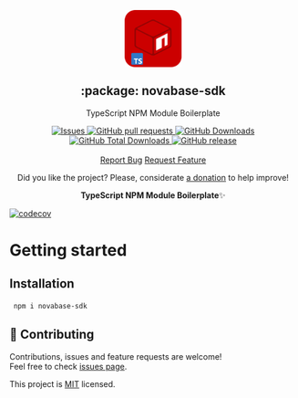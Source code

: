 <p align="center">
 <img width="100px" src="https://raw.githubusercontent.com/ayhamDev/novabase-sdk/main/.github/images/favicon512x512-npm.png" align="center" alt=":package: novabase-sdk" />
 <h2 align="center">:package: novabase-sdk</h2>
 <p align="center">TypeScript NPM Module Boilerplate</p>
  <p align="center">
    <a href="https://github.com/ayhamDev/novabase-sdk/issues">
      <img alt="Issues" src="https://img.shields.io/github/issues/ayhamDev/novabase-sdk?style=flat&color=336791" />
    </a>
    <a href="https://github.com/ayhamDev/novabase-sdk/pulls">
      <img alt="GitHub pull requests" src="https://img.shields.io/github/issues-pr/ayhamDev/novabase-sdk?style=flat&color=336791" />
    </a>
     <a href="https://github.com/ayhamDev/novabase-sdk">
      <img alt="GitHub Downloads" src="https://img.shields.io/npm/dw/novabase-sdk?style=flat&color=336791" />
    </a>
    <a href="https://github.com/ayhamDev/novabase-sdk">
      <img alt="GitHub Total Downloads" src="https://img.shields.io/npm/dt/novabase-sdk?color=336791&label=Total%20downloads" />
    </a>
 <a href="https://github.com/ayhamDev/novabase-sdk">
      <img alt="GitHub release" src="https://img.shields.io/github/release/ayhamDev/novabase-sdk.svg?style=flat&color=336791" />
    </a>
    <br />
    <br />
  <a href="https://github.com/ayhamDev/novabase-sdk/issues/new/choose">Report Bug</a>
  <a href="https://github.com/ayhamDev/novabase-sdk/issues/new/choose">Request Feature</a>
  </p>
<p align="center">Did you like the project? Please, considerate <a href="https://www.buymeacoffee.com/ayhamDev">a donation</a> to help improve!</p>

<p align="center"><strong>TypeScript NPM Module Boilerplate</strong>✨</p>

[![codecov](https://codecov.io/gh/ayhamDev/novabase-sdk/branch/main/graph/badge.svg?token=Q9fr548J0D)](https://codecov.io/gh/ayhamDev/novabase-sdk)

# Getting started

## Installation

```bash
 npm i novabase-sdk
```

## 🤝 Contributing

Contributions, issues and feature requests are welcome!<br />Feel free to check [issues page](issues).

<!-- ## Show your support -->

<!-- Give a ⭐️ if this project helped you!

Or buy me a coffee 🙌🏾

<a href="https://www.buymeacoffee.com/ayhamDev">
    <img src="https://img.buymeacoffee.com/button-api/?text=Buy me a coffee&emoji=&slug=ayhamDev&button_colour=FFDD00&font_colour=000000&font_family=Inter&outline_colour=000000&coffee_colour=ffffff" />
</a> -->
<!--
<!-- ## 📝 License -->

<!-- Copyright © 2022 [Hebert F Barros](https://github.com/ayhamDev).<br /> -->

This project is [MIT](LICENSE) licensed.
